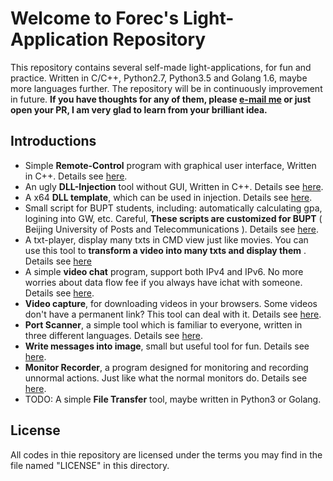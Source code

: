 # Welcome to Forec's Light-Application Repository
This repository contains several self-made light-applications, for fun and practice. Written in C/C++, Python2.7, Python3.5 and Golang 1.6, maybe more languages further. The repository will be in continuously improvement in future. **If you have thoughts for any of them, please [e-mail me](mailto:forec@bupt.edu.cn) or just open your PR, I am very glad to learn from your brilliant idea.**

## Introductions
* Simple **Remote-Control** program with graphical user interface, Written in C++. Details see [here](/remote-control).
* An ugly **DLL-Injection** tool without GUI, Written in C++. Details see [here](/inject).
* A x64 **DLL template**, which can be used in injection. Details see [here](/injectDLL).
* Small script for BUPT students, including: automatically calculating gpa, logining into GW, etc. Careful, **These scripts are customized for BUPT** ( Beijing University of Posts and Telecommunications ). Details see [here](/scripts-for-bupt).
* A txt-player, display many txts in CMD view just like movies. You can use this tool to **transform a video into many txts and display them** . Details see [here](/txt-player)
* A simple **video chat** program, support both IPv4 and IPv6. No more worries about data flow fee if you always have ichat with someone. Details see [here](/lan-ichat).
* **Video capture**, for downloading videos in your browsers. Some videos don't have a permanent link? This tool can deal with it. Details see [here](/web-video-capture).
* **Port Scanner**, a simple tool which is familiar to everyone, written in three different languages. Details see [here](/port-scanner).
* **Write messages into image**, small but useful tool for fun. Details see [here](/image-message-io).
* **Monitor Recorder**, a program designed for monitoring and recording unnormal actions. Just like what the normal monitors do. Details see [here](/monitor-recorder).
* TODO: A simple **File Transfer** tool, maybe written in Python3 or Golang.


## License
All codes in thie repository are licensed under the terms you may find in the file named "LICENSE" in this directory.